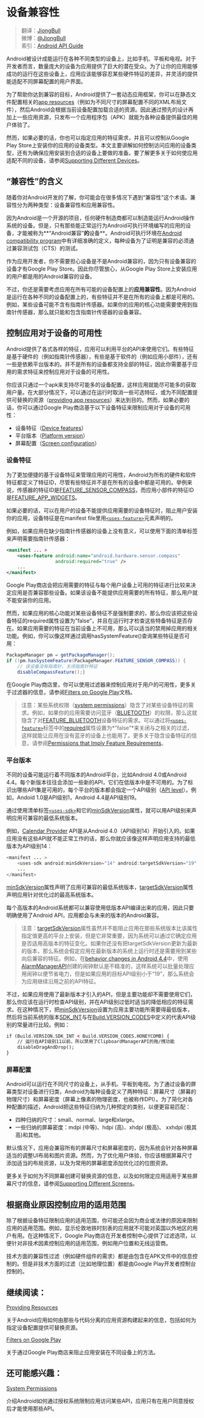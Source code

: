 # 设备兼容性

> 翻译：[JiongBull](https://github.com/JiongBull)  
 微博：[@JiongBull](http://weibo.com/jiongbull/)  
 索引：[Android API Guide](https://github.com/JiongBull/Android-API-Guide)

Android被设计成能运行在各种不同类型的设备上，比如手机、平板和电视。对于开发者而言，数量庞大的设备为应用提供了巨大的潜在受众。为了让你的应用能够成功的运行在这些设备上，应用应该能够容忍某些硬件特征的差异，并灵活的提供能适配不同屏幕配置的用户界面。

为了帮助你达到兼容的目标，Android提供了一套动态应用框架，你可以在静态文件配置相关的[app resources](https://developer.android.com/guide/topics/resources/overview.html)（例如为不同尺寸的屏幕配置不同的XML布局文件），然后Android会根据当前设备配置加载合适的资源。因此通过预先的设计再加上一些应用资源，只发布一个应用程序包（APK）就能为各种设备提供最佳的用户体验了。

然而，如果必要的话，你也可以指定应用的特征需求，并且可以控制从Google Play Store上安装你的应用的设备类型。本文主要讲解如何控制访问应用的设备类型，还有为确保应用安装到合适的设备上要做的准备。要了解更多关于如何使应用适配不同的设备，请参阅[Supporting Different Devices](https://developer.android.com/training/basics/supporting-devices/index.html)。

## “兼容性”的含义

随着你对Android开发的了解，你可能会在很多情况下遇到“兼容性”这个术语。兼容性分为两种类型：设备兼容性和应用兼容性。

因为Android是一个开源的项目，任何硬件制造商都可以制造能运行Android操作系统的设备。但是，只有那些能正常运行为Android可执行环境编写的应用的设备，才能被称为**“Android兼容”**的**设备**。Android可执行环境在[Android compatibility program](https://source.android.com/compatibility/overview.html)中有详细准确的定义，每种设备为了证明是兼容的必须通过兼容测试包（CTS）的测试。

作为应用开发者，你不需要担心设备是不是Android兼容的，因为只有设备兼容的设备才有Google Play Store。因此你尽管放心，从Google Play Store上安装应用的用户都是用的Android兼容的设备。

不过，你还是需要考虑应用在所有可能的设备配置上的**应用兼容性**。因为Android是运行在各种不同的设备配置上的，有些特征并不是在所有的设备上都是可用的。例如，某些设备可能不含有指南针传感器。如果你的应用的核心功能需要使用到指南针传感器，那么就只能和包含指南针传感器的设备兼容。

## 控制应用对于设备的可用性

Android提供了各式各样的特征，应用可以利用平台的API来使用它们。有些特征是基于硬件的（例如指南针传感器），有些是基于软件的（例如应用小部件），还有一些是依赖平台版本的。并不是所有的设备都支持全部的特征，因此你需要基于应用的需求特征来控制应用对于设备的可用性。

你应该只通过一个apk来支持尽可能多的设备配置，这样应用就能尽可能多的获取用户量。在大部分情况下，可以通过在运行时取消一些可选特征，或为不同配置提供可替换的资源（[providing app resources](https://unblock4myspace.appspot.com/developer.android.com/guide/topics/resources/providing-resources.html)）来达到目的。然而，如果必要的话，你可以通过Google Play商店基于以下设备特征来限制应用对于设备的可用性：

- 设备特征（[Device features](https://unblock4myspace.appspot.com/developer.android.com/guide/practices/#Features)）
- 平台版本（[Platform version](https://unblock4myspace.appspot.com/developer.android.com/guide/practices/#Version)）
- 屏幕配置（[Screen configuration](https://unblock4myspace.appspot.com/developer.android.com/guide/practices/#Screens)）

### 设备特征

为了更加便捷的基于设备特征来管理应用的可用性，Android为所有的硬件和软件特征都定义了特征ID，尽管有些特征并不是在所有的设备中都是可用的。举例来说，传感器的特征ID是[FEATURE_SENSOR_COMPASS](https://developer.android.com/reference/android/content/pm/PackageManager.html#FEATURE_SENSOR_COMPASS)，而应用小部件的特征ID是[FEATURE_APP_WIDGETS](https://developer.android.com/reference/android/content/pm/PackageManager.html#FEATURE_APP_WIDGETS)。

如果必要的话，可以在用户的设备不能提供应用需要的设备特征时，阻止用户安装你的应用，设备特征是在manifest file里用[`<uses-feature>`](https://developer.android.com/guide/practices/)元素声明的。

例如，如果应用在缺少指南针传感器的设备上没有意义，可以使用下面的清单标签来声明需要指南针传感器：

``` xml
<manifest ... >
    <uses-feature android:name="android.hardware.sensor.compass"
                  android:required="true" />
    ...
</manifest>
```

Google Play商店会把应用需要的特征与每个用户设备上可用的特征进行比较来决定应用是否兼容那些设备。如果该设备不能提供应用需要的所有特征，那么用户就不能安装你的应用。

然而，如果应用的核心功能对某些设备特征不是强制要求的，那么你应该把这些设备特征的required属性设置为”false”，并且在运行时才检查这些特备特征是否存在。如果应用需要的特征在当前设备上不可用，那么可以适当的禁用掉应用的相关功能。例如，你可以像这样通过调用hasSystemFeature()查询某些特征是否可用：

``` java
PackageManager pm = getPackageManager();
if (!pm.hasSystemFeature(PackageManager.FEATURE_SENSOR_COMPASS)) {
    // 该设备没有指南针，关闭指南针特征
    disableCompassFeature();}	
```

在Google Play商店里，你可以使用过滤器来控制应用对于用户的可用性，更多关于过滤器的信息，请参阅[Filters on Google Play](https://developer.android.com/google/play/filters.html)文档。

> 注意：某些系统权限（[system permissions](https://developer.android.com/guide/practices/)）隐含了对某些设备特征的需求。例如，如果你的应用需要访问蓝牙（[BLUETOOTH](https://developer.android.com/reference/android/Manifest.permission.html#BLUETOOTH)）的权限，那么这就隐含了对[FEATURE_BLUETOOTH](https://developer.android.com/reference/android/content/pm/PackageManager.html#FEATURE_BLUETOOTH)设备特征的需求。可以通过将[`<uses-feature>`](https://developer.android.com/guide/practices/)标签中的[required](https://developer.android.com/guide/practices/)属性设置为*”false”*来关闭与之相关的过滤，这样就能让应用在没有蓝牙的设备上也能用了。更多关于隐含设备特征的信息，请参阅[Permissions that Imply Feature Requirements](https://developer.android.com/guide/practices/)。

### 平台版本

不同的设备可能运行着不同版本的Android平台，比如Android 4.0或Android 4.4。每个新版本往往会添加一些新的API，它们在低版本中是不可用的。为了标识出哪些API集是可用的，每个平台的版本都会指定一个API级别（[API level](https://developer.android.com/guide/topics/manifest/uses-sdk-element.html#ApiLevels)）。例如，Andoid 1.0是API级别1，Android 4.4是API级别19。

通过使用清单标签[`<uses-sdk>`](https://developer.android.com/guide/topics/manifest/uses-sdk-element.html)和它的[minSdkVersion](https://developer.android.com/guide/topics/manifest/uses-sdk-element.html#min)属性，就可以用API级别来声明应用可兼容的最低系统版本。

例如，[Calendar Provider](https://developer.android.com/guide/topics/providers/calendar-provider.html) API是从Android 4.0（API级别14）开始引入的。如果应用没有这些API就不能正常工作的话，那么你就应该像这样声明应用支持的最低版本为API级别14：

``` java
<manifest ... >
    <uses-sdk android:minSdkVersion="14" android:targetSdkVersion="19" />
    ...
</manifest>
```

[minSdkVersion](https://developer.android.com/guide/topics/manifest/uses-sdk-element.html#min)属性声明了应用可兼容的最低系统版本，[targetSdkVersion](https://developer.android.com/guide/topics/manifest/uses-sdk-element.html#target)属性声明应用针对优化过的最高系统版本。

每个高版本的Android系统都可以兼容使用低版本API编译出来的应用，因此只要明确使用了Android API，应用都会与未来的版本的Android兼容。

> 注意：[targetSdkVersion](https://developer.android.com/guide/topics/manifest/uses-sdk-element.html#target)属性虽然并不能阻止应用在那些系统版本比该属性指定值更高的平台上安装，但是它非常重要，因为系统可以通过它确定应用是否适用高版本的特征变化。如果你还没有把targetSdkVersion更新为最新的版本，那么系统会假定应用在最新版本的系统上运行时还是需要用到某些向后兼容的特征。例如，在[behavior changes in Android 4.4](https://developer.android.com/about/versions/android-4.4.html#Behaviors)中，使用[AlarmManagerAPI](https://developer.android.com/reference/android/app/AlarmManager.html)创建的闹钟默认是不精准的，这样系统可以批量处理应用闹钟以便节省电力，但是如果应用的目标API级别小于“19”，那么系统会为应用继续沿用之前的API特征。

不过，如果应用使用了最新版本才引入的API，但是主要功能却不需要使用它们，那么你应该在运行时检查API级别，并在API级别过低时适当的降低相应的特征需求。在这种情况下，把[minSdkVersion](https://developer.android.com/guide/topics/manifest/uses-sdk-element.html#min)设置为应用主要功能所需要得最低版本，然后将当前系统的版本[SDK_INT](https://developer.android.com/reference/android/os/Build.VERSION.html#SDK_INT)与在[Build.VERSION_CODES](https://developer.android.com/reference/android/os/Build.VERSION_CODES.html)中定义的代表API级别的常量进行比较。例如：

```xml
if (Build.VERSION.SDK_INT < Build.VERSION_CODES.HONEYCOMB) {
    // 运行在API级别11以前，所以禁用了ClipboardManagerAPI的拖/拽功能
    disableDragAndDrop();
}
```

### 屏幕配置

Android可以运行在不同尺寸的设备上，从手机、平板到电视。为了通过设备的屏幕类型对设备进行归类，Android为每种设备定义了两种特征：屏幕尺寸（屏幕的物理尺寸）和屏幕密度（屏幕上像素的物理密度，也被称作DPI）。为了简化对各种配置的描述，Android把这些特征归纳为几种预定的类别，以便更容易匹配：

- 四种归纳的尺寸：small、normal、large和xlarge。
- 一些归纳的屏幕密度：mdpi (中等)、hdpi (高)、xhdpi (极高)、 xxhdpi (极其高)和其他。

默认情况下，应用会兼容所有的屏幕尺寸和屏幕密度的，因为系统会针对各种屏幕适当的调整UI布局和图片资源。然而，为了优化用户体验，你应该根据屏幕尺寸添加适当的布局资源，以及为常用的屏幕密度添加优化过的位图资源。

更多关于如何为不同屏幕创建可替换资源的信息，以及如何限定应用适用于某些屏幕尺寸的信息，请参阅[Supporting Different Screens](https://developer.android.com/training/basics/supporting-devices/screens.html)。

## 根据商业原因控制应用的适用范围

除了根据设备特征限制应用的适用范围，你可能还会因为商业或法律的原因来限制应用的适用范围。例如，显示伦敦地铁时刻表的应用就不可能对英国以外地区的用户有用。在这种情况下，Google Play商店在开发者控制中心提供了过滤选项，以便针对非技术因素控制应用的适用范围，例如用户位置和无线运营商。

技术方面的兼容性过滤（例如硬件组件的需求）都是由包含在APK文件中的信息控制的。但是非技术方面的过滤（比如地理位置）都是由Google Play开发者控制台控制的。

## 继续阅读：

[Providing Resources](https://developer.android.com/guide/topics/resources/providing-resources.html)

关于Android应用如何由那些与代码分离的应用资源构建起来的信息，包括如何为指定设备配置提供可替换资源。

[Filters on Google Play](https://developer.android.com/google/play/filters.html)

关于通过Google Play商店来阻止应用安装在不同设备上的方法。

## 还可能感兴趣：

[System Permissions](https://developer.android.com/guide/topics/security/permissions.html)

介绍Android如何通过授权系统限制应用访问某些API，应用只有在用户同意授权后才能使用那些API。
